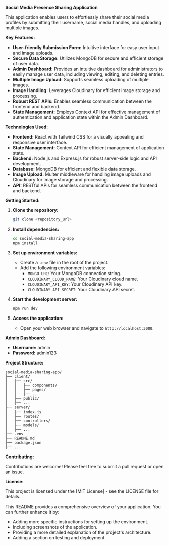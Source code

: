 
**Social Media Presence Sharing Application**

This application enables users to effortlessly share their social media profiles by submitting their username, social media handles, and uploading multiple images. 

**Key Features:**

* **User-friendly Submission Form:** Intuitive interface for easy user input and image uploads.
* **Secure Data Storage:** Utilizes MongoDB for secure and efficient storage of user data.
* **Admin Dashboard:** Provides an intuitive dashboard for administrators to easily manage user data, including viewing, editing, and deleting entries.
* **Multiple Image Upload:** Supports seamless uploading of multiple images.
* **Image Handling:** Leverages Cloudinary for efficient image storage and processing.
* **Robust REST APIs:** Enables seamless communication between the frontend and backend.
* **State Management:** Employs Context API for effective management of authentication and application state within the Admin Dashboard.

**Technologies Used:**

* **Frontend:** React with Tailwind CSS for a visually appealing and responsive user interface.
* **State Management:** Context API for efficient management of application state.
* **Backend:** Node.js and Express.js for robust server-side logic and API development.
* **Database:** MongoDB for efficient and flexible data storage.
* **Image Upload:** Multer middleware for handling image uploads and Cloudinary for image storage and processing.
* **API:** RESTful APIs for seamless communication between the frontend and backend.

**Getting Started:**

1. **Clone the repository:**
   ```bash
   git clone <repository_url>
   ```

2. **Install dependencies:**
   ```bash
   cd social-media-sharing-app
   npm install
   ```

3. **Set up environment variables:**
   - Create a `.env` file in the root of the project.
   - Add the following environment variables:
     - `MONGO_URI`: Your MongoDB connection string.
     - `CLOUDINARY_CLOUD_NAME`: Your Cloudinary cloud name.
     - `CLOUDINARY_API_KEY`: Your Cloudinary API key.
     - `CLOUDINARY_API_SECRET`: Your Cloudinary API secret.

4. **Start the development server:**
   ```bash
   npm run dev
   ```

5. **Access the application:**
   - Open your web browser and navigate to `http://localhost:3000`.

**Admin Dashboard:**

* **Username:** admin
* **Password:** admin123

**Project Structure:**

```
social-media-sharing-app/
├── client/ 
│   ├── src/ 
│   │   ├── components/ 
│   │   ├── pages/ 
│   │   ├── ...
│   ├── public/
│   ├── ...
├── server/
│   ├── index.js
│   ├── routes/ 
│   ├── controllers/ 
│   ├── models/ 
│   ├── ...
├── .env
├── README.md
├── package.json
├── ...
```

**Contributing:**

Contributions are welcome! Please feel free to submit a pull request or open an issue.

**License:**

This project is licensed under the [MIT License] - see the LICENSE file for details.

This README provides a comprehensive overview of your application. You can further enhance it by:

* Adding more specific instructions for setting up the environment.
* Including screenshots of the application.
* Providing a more detailed explanation of the project's architecture.
* Adding a section on testing and deployment.


